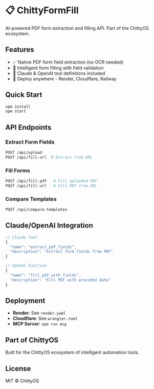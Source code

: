 # 📋 ChittyFormFill

AI-powered PDF form extraction and filling API. Part of the ChittyOS ecosystem.

## Features

- ✅ Native PDF form field extraction (no OCR needed)
- 📝 Intelligent form filling with field validation  
- 🤖 Claude & OpenAI tool definitions included
- 🚀 Deploy anywhere - Render, Cloudflare, Railway

## Quick Start

```bash
npm install
npm start
```

## API Endpoints

### Extract Form Fields
```bash
POST /api/upload
POST /api/fill-url  # Extract from URL
```

### Fill Forms
```bash
POST /api/fill-pdf   # Fill uploaded PDF
POST /api/fill-url   # Fill PDF from URL
```

### Compare Templates
```bash
POST /api/compare-templates
```

## Claude/OpenAI Integration

```javascript
// Claude Tool
{
  "name": "extract_pdf_fields",
  "description": "Extract form fields from PDF"
}

// OpenAI Function  
{
  "name": "fill_pdf_with_fields",
  "description": "Fill PDF with provided data"
}
```

## Deployment

- **Render**: See `render.yaml`
- **Cloudflare**: See `wrangler.toml`
- **MCP Server**: `npm run mcp`

## Part of ChittyOS

Built for the ChittyOS ecosystem of intelligent automation tools.

## License

MIT © ChittyOS